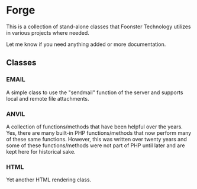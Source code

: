 # Forge

This is a collection of stand-alone classes that Foonster Technology 
utilizes in various projects where needed.  

Let me know if you need anything added or more documentation.

## Classes

### EMAIL

A simple class to use the "sendmail" function of the server and supports
local and remote file attachments.

### ANVIL

A collection of functions/methods that have been helpful over the years. Yes, 
there are many built-in PHP functions/methods that now perform many of these same functions.  However, this was written over twenty years and some of these functions/methods were not part of PHP until later and are kept here for historical sake.

### HTML

Yet another HTML rendering class.
